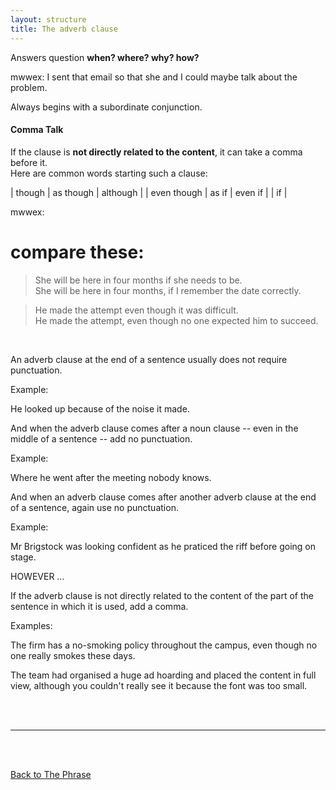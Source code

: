 ```yaml
---
layout: structure
title: The adverb clause
---
```


Answers question **when? where? why? how?**    

mwwex: I sent that email so that she and I could maybe talk about the problem.  

Always begins with a subordinate conjunction.  

#### Comma Talk  

If the clause is **not directly related to the content**, it can take a comma before it.  
Here are common words starting such a clause:  


| though | as though | although |
| even though | as if | even if |
| if |  


mwwex:  
# compare these:  
>She will be here in four months if she needs to be.  
>She will be here in four months, if I remember the date correctly.  

>He made the attempt even though it was difficult.  
>He made the attempt, even though no one expected him to succeed.  

<br/>  

An adverb clause at the end of a sentence usually does not require punctuation.

Example:

He looked up because of the noise it made.

And when the adverb clause comes after a noun clause -- even in the middle of a sentence -- add no punctuation.

Example:

Where he went after the meeting nobody knows.

And when an adverb clause comes after another adverb clause at the end of a sentence, again use no punctuation.

Example:

Mr Brigstock was looking confident as he praticed the riff before going on stage.

HOWEVER ...

If the adverb clause is not directly related to the content of the part of the sentence in which it is used, add a comma.

Examples:

The firm has a no-smoking policy throughout the campus, even though no one really smokes these days.

The team had organised a huge ad hoarding and placed the content in full view, although you couldn't really see it because the font was too small.

<br/>
<br/>

---

<br/>
<br/>

[Back to The Phrase]({{site.baseurl}}/structures/the-phrase)
